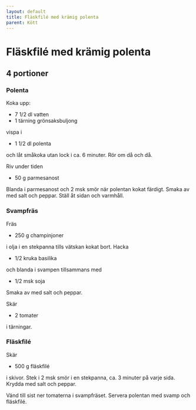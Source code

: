 ```yaml
---
layout: default
title: Fläskfilé med krämig polenta
parent: Kött
---
```

# Fläskfilé med krämig polenta

## 4 portioner

### Polenta

Koka upp:

-   7 1/2 dl vatten
-   1 tärning grönsaksbuljong

vispa i

-   1 1/2 dl polenta

och låt småkoka utan lock i ca. 6 minuter. Rör om då och då.

Riv under tiden

-   50 g parmesanost

Blanda i parmesanost och 2 msk smör när polentan kokat färdigt. Smaka av
med salt och peppar. Ställ åt sidan och varmhåll.

### Svampfräs

Fräs

-   250 g champinjoner

i olja i en stekpanna tills vätskan kokat bort. Hacka

-   1/2 kruka basilika

och blanda i svampen tillsammans med

-   1/2 msk soja

Smaka av med salt och peppar.

Skär

-   2 tomater

i tärningar.

### Fläskfilé

Skär

-   500 g fläskfilé

i skivor. Stek i 2 msk smör i en stekpanna, ca. 3 minuter på varje sida.
Krydda med salt och peppar.

Vänd till sist ner tomaterna i svampfräset. Servera polentan med svamp
och fläskfilé.

